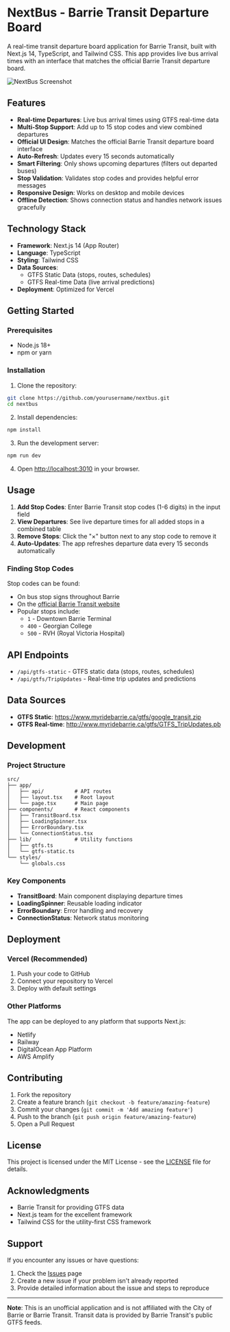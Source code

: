 # NextBus - Barrie Transit Departure Board

A real-time transit departure board application for Barrie Transit, built with Next.js 14, TypeScript, and Tailwind CSS. This app provides live bus arrival times with an interface that matches the official Barrie Transit departure board.

![NextBus Screenshot](https://via.placeholder.com/800x400?text=NextBus+Transit+Board)

## Features

- **Real-time Departures**: Live bus arrival times using GTFS real-time data
- **Multi-Stop Support**: Add up to 15 stop codes and view combined departures
- **Official UI Design**: Matches the official Barrie Transit departure board interface
- **Auto-Refresh**: Updates every 15 seconds automatically
- **Smart Filtering**: Only shows upcoming departures (filters out departed buses)
- **Stop Validation**: Validates stop codes and provides helpful error messages
- **Responsive Design**: Works on desktop and mobile devices
- **Offline Detection**: Shows connection status and handles network issues gracefully

## Technology Stack

- **Framework**: Next.js 14 (App Router)
- **Language**: TypeScript
- **Styling**: Tailwind CSS
- **Data Sources**: 
  - GTFS Static Data (stops, routes, schedules)
  - GTFS Real-time Data (live arrival predictions)
- **Deployment**: Optimized for Vercel

## Getting Started

### Prerequisites

- Node.js 18+ 
- npm or yarn

### Installation

1. Clone the repository:
```bash
git clone https://github.com/yourusername/nextbus.git
cd nextbus
```

2. Install dependencies:
```bash
npm install
```

3. Run the development server:
```bash
npm run dev
```

4. Open [http://localhost:3010](http://localhost:3010) in your browser.

## Usage

1. **Add Stop Codes**: Enter Barrie Transit stop codes (1-6 digits) in the input field
2. **View Departures**: See live departure times for all added stops in a combined table
3. **Remove Stops**: Click the "×" button next to any stop code to remove it
4. **Auto-Updates**: The app refreshes departure data every 15 seconds automatically

### Finding Stop Codes

Stop codes can be found:
- On bus stop signs throughout Barrie
- On the [official Barrie Transit website](https://www.barrie.ca/living/getting-around/transit)
- Popular stops include:
  - `1` - Downtown Barrie Terminal
  - `400` - Georgian College
  - `500` - RVH (Royal Victoria Hospital)

## API Endpoints

- `/api/gtfs-static` - GTFS static data (stops, routes, schedules)
- `/api/gtfs/TripUpdates` - Real-time trip updates and predictions

## Data Sources

- **GTFS Static**: https://www.myridebarrie.ca/gtfs/google_transit.zip
- **GTFS Real-time**: http://www.myridebarrie.ca/gtfs/GTFS_TripUpdates.pb

## Development

### Project Structure

```
src/
├── app/
│   ├── api/          # API routes
│   ├── layout.tsx    # Root layout
│   └── page.tsx      # Main page
├── components/       # React components
│   ├── TransitBoard.tsx
│   ├── LoadingSpinner.tsx
│   ├── ErrorBoundary.tsx
│   └── ConnectionStatus.tsx
├── lib/              # Utility functions
│   ├── gtfs.ts
│   └── gtfs-static.ts
└── styles/
    └── globals.css
```

### Key Components

- **TransitBoard**: Main component displaying departure times
- **LoadingSpinner**: Reusable loading indicator
- **ErrorBoundary**: Error handling and recovery
- **ConnectionStatus**: Network status monitoring

## Deployment

### Vercel (Recommended)

1. Push your code to GitHub
2. Connect your repository to Vercel
3. Deploy with default settings

### Other Platforms

The app can be deployed to any platform that supports Next.js:
- Netlify
- Railway
- DigitalOcean App Platform
- AWS Amplify

## Contributing

1. Fork the repository
2. Create a feature branch (`git checkout -b feature/amazing-feature`)
3. Commit your changes (`git commit -m 'Add amazing feature'`)
4. Push to the branch (`git push origin feature/amazing-feature`)
5. Open a Pull Request

## License

This project is licensed under the MIT License - see the [LICENSE](LICENSE) file for details.

## Acknowledgments

- Barrie Transit for providing GTFS data
- Next.js team for the excellent framework
- Tailwind CSS for the utility-first CSS framework

## Support

If you encounter any issues or have questions:
1. Check the [Issues](https://github.com/yourusername/nextbus/issues) page
2. Create a new issue if your problem isn't already reported
3. Provide detailed information about the issue and steps to reproduce

---

**Note**: This is an unofficial application and is not affiliated with the City of Barrie or Barrie Transit. Transit data is provided by Barrie Transit's public GTFS feeds. 